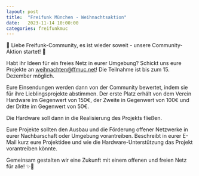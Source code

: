 ```yaml
---
layout: post
title:  "Freifunk München - Weihnachtsaktion"
date:   2023-11-14 10:00:00
categories: freifunkmuc
---
```


🌟 Liebe Freifunk-Community, es ist wieder soweit - unsere Community-Aktion startet! 🌟

Habt ihr Ideen für ein freies Netz in eurer Umgebung? Schickt uns eure Projekte an [weihnachten@ffmuc.net](mailto:weihnachten@ffmuc.net)! Die Teilnahme ist bis zum 15. Dezember möglich.

Eure Einsendungen werden dann von der Community bewertet, indem sie für ihre Lieblingsprojekte abstimmen. Der erste Platz erhält von dem Verein Hardware im Gegenwert von 150€, der Zweite in Gegenwert von 100€ und der Dritte im Gegenwert von 50€.

Die Hardware soll dann in die Realisierung des Projekts fließen.

Eure Projekte sollten den Ausbau und die Förderung offener Netzwerke in eurer Nachbarschaft oder Umgebung vorantreiben. 
Beschreibt in eurer E-Mail kurz eure Projektidee und wie die Hardware-Unterstützung das Projekt vorantreiben könnte.

Gemeinsam gestalten wir eine Zukunft mit einem offenen und freien Netz für alle! ✨🤝
